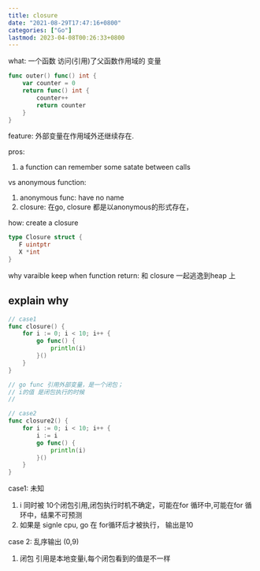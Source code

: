 ```yaml
---
title: closure
date: "2021-08-29T17:47:16+0800"
categories: ["Go"]
lastmod: 2023-04-08T00:26:33+0800
---
```


what: 一个函数 访问(引用)了父函数作用域的 变量
```go
func outer() func() int {
	var counter = 0
	return func() int {
		counter++
		return counter
	}
}
```
feature: 外部变量在作用域外还继续存在.


pros:
1.  a function can remember some satate between   calls

vs  anonymous  function:   
1. anonymous func: have no name
2. closure: 在go, closure 都是以anonymous的形式存在，

how: create  a   closure    
 ```go
type Closure struct {
	F uintptr
	X *int
}
```
why varaible  keep when function return:
和 closure 一起逃逸到heap 上


## explain why

```go
// case1
func closure() {
	for i := 0; i < 10; i++ {
		go func() {
			println(i)
		}()
	}
}

// go func 引用外部变量，是一个闭包； 
// i的值 是闭包执行的时候 
//

// case2
func closure2() {
	for i := 0; i < 10; i++ {
		i := i
		go func() {
			println(i)
		}()
	}
}
```


case1: 未知 
1. i 同时被 10个闭包引用,闭包执行时机不确定，可能在for 循环中,可能在for 循环中，结果不可预测
2. 如果是 signle cpu, go 在 for循环后才被执行， 输出是10

case 2: 乱序输出 (0,9)
1. 闭包 引用是本地变量i,每个闭包看到的值是不一样

